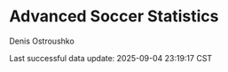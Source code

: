 # Advanced Soccer Statistics
Denis Ostroushko

<!-- gfm -->

Last successful data update: 2025-09-04 23:19:17 CST
